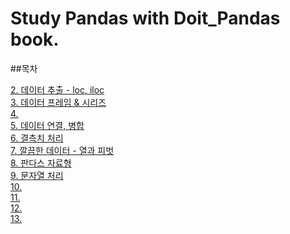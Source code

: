 # Study Pandas with Doit_Pandas book.

##목차

[2. 데이터 추출 - loc, iloc](https://github.com/SeokHyeon-Hwang/with_python/blob/master/Pandas/Study/Doit_pandas/190615_pandas_02.ipynb)  
[3. 데이터 프레임 & 시리즈](https://github.com/SeokHyeon-Hwang/with_python/blob/master/Pandas/Study/Doit_pandas/190615_pandas_03.ipynb)  
[4.]()  
[5. 데이터 연결, 병합](https://github.com/SeokHyeon-Hwang/with_python/blob/master/Pandas/Study/Doit_pandas/190616_pandas_05.ipynb)  
[6. 결측치 처리](https://github.com/SeokHyeon-Hwang/with_python/blob/master/Pandas/Study/Doit_pandas/190616_pandas_06.ipynb)  
[7. 깔끔한 데이터 - 열과 피벗](https://github.com/SeokHyeon-Hwang/with_python/blob/master/Pandas/Study/Doit_pandas/190616_pandas_07.ipynb)  
[8. 판다스 자료형](https://github.com/SeokHyeon-Hwang/with_python/blob/master/Pandas/Study/Doit_pandas/190616_pandas_08.ipynb)  
[9. 문자열 처리](https://github.com/SeokHyeon-Hwang/with_python/blob/master/Pandas/Study/Doit_pandas/190616_pandas_09.ipynb)  
[10.]()  
[11.]()  
[12.]()  
[13.]()  

